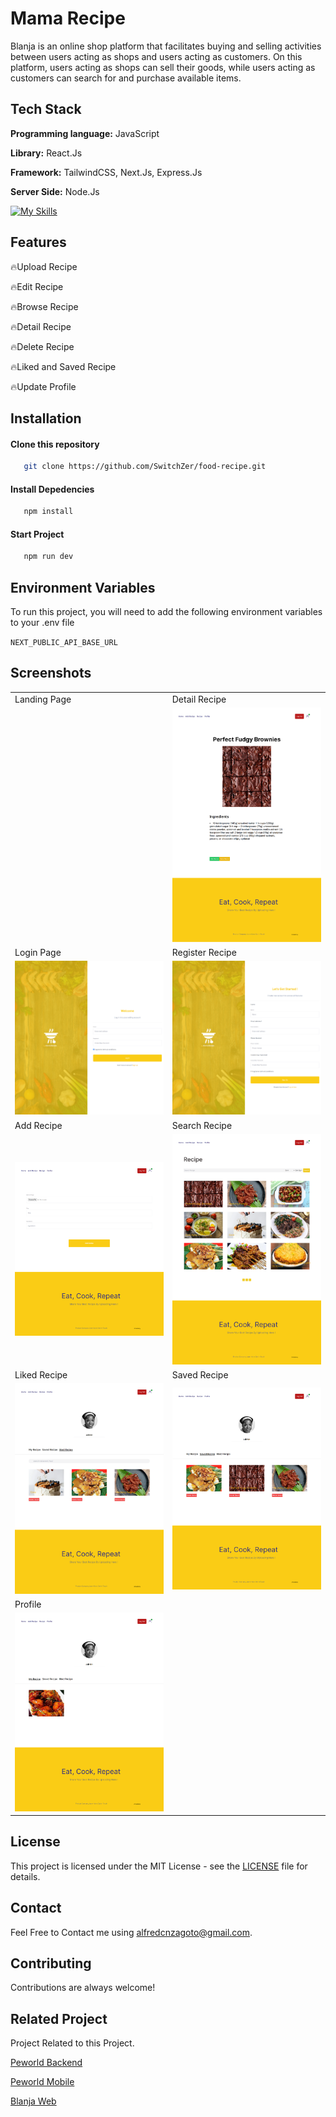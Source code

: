 # Mama Recipe

Blanja is an online shop platform that facilitates buying and selling activities between users acting as shops and users acting as customers. On this platform, users acting as shops can sell their goods, while users acting as customers can search for and purchase available items.

## Tech Stack

**Programming language:** JavaScript

**Library:** React.Js

**Framework:** TailwindCSS, Next.Js, Express.Js

**Server Side:** Node.Js

[![My Skills](https://skillicons.dev/icons?i=js,html,css,tailwind,react,express,nodejs,next)](https://skillicons.dev)

## Features

🔥Upload Recipe

🔥Edit Recipe

🔥Browse Recipe

🔥Detail Recipe

🔥Delete Recipe

🔥Liked and Saved Recipe

🔥Update Profile

## Installation

#### Clone this repository

```bash
   git clone https://github.com/SwitchZer/food-recipe.git
```

#### Install Depedencies

```bash
   npm install
```

#### Start Project

```bash
   npm run dev
```

## Environment Variables

To run this project, you will need to add the following environment variables to your .env file

`NEXT_PUBLIC_API_BASE_URL`

## Screenshots

<table>
   <tr>
      <td>Landing Page</td>
      <td>Detail Recipe</td>
   </tr>
   <tr>
      <td><img width="350px" src="./public/LandingPage.png" border="0" alt="" /></td>
      <td><img width="350px" src="./public/DetailRecipePage.png" border="0" alt="" /></td>
   </tr>
   <tr>
      <td>Login Page</td>
      <td>Register Recipe</td>
   </tr>
   <tr>
      <td><img width="350px" src="./public/LoginPage.png" border="0" alt="" /></td>
      <td><img width="350px" src="./public/RegisterPage.png" border="0" alt="" /></td>
   </tr>
   <tr>
      <td>Add Recipe</td>
      <td>Search Recipe</td>
   </tr>
   <tr>
      <td><img width="350px" src="./public/AddRecipePage.png" border="0" alt="" /></td>
      <td><img width="350px" src="./public/RecipePage.png" border="0" alt="" /></td>
   </tr>
    <tr>
      <td>Liked Recipe</td>
      <td>Saved Recipe</td>
   </tr>
   <tr>
      <td><img width="350px" src="./public/LikeRecipe.png" border="0" alt="" /></td>
      <td><img width="350px" src="./public/SaveRecipe.png" border="0" alt="" /></td>
   </tr>
   <tr>
      <td>Profile</td>
   </tr>
   <tr>
      <td><img width="350px" src="./public/ProfilePage.png" border="0" alt="" /></td>
   </tr>
</table>

## License

This project is licensed under the MIT License - see the [LICENSE](LICENSE) file for details.

## Contact

Feel Free to Contact me using [alfredcnzagoto@gmail.com](alfredcnzagoto@gmail.com).

## Contributing

Contributions are always welcome!

## Related Project

Project Related to this Project.

[Peworld Backend](https://github.com/SwitchZer/hire-job-backend)

[Peworld Mobile](https://github.com/SwitchZer/PeWorld-Mobile)

[Blanja Web](https://github.com/SwitchZer/blanja-fe/tree/main)

